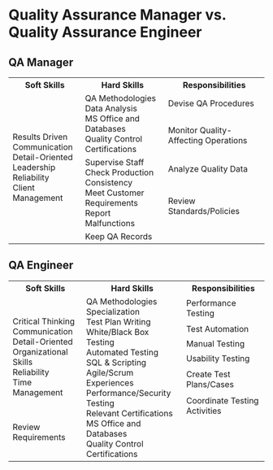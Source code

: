 # Quality Assurance Manager vs. Quality Assurance Engineer

## QA Manager

<table>
  <tr>
    <th>Soft Skills</th>
    <th>Hard Skills</th>
    <th>Responsibilities</th>
  </tr>
  <tr>
    <td rowspan="6">Results Driven<br>Communication<br>Detail-Oriented<br>Leadership<br>Reliability<br>Client Management</td>
    <td rowspan="2">QA Methodologies<br>Data Analysis<br>MS Office and Databases<br>Quality Control Certifications</td>
    <td>Devise QA Procedures</td>
  </tr>
  <tr>
    <td>Monitor Quality-Affecting Operations</td>
  </tr>
  <tr>
    <td rowspan="2">Supervise Staff<br>Check Production Consistency<br>Meet Customer Requirements<br>Report Malfunctions</td>
    <td>Analyze Quality Data</td>
  </tr>
  <tr>
    <td>Review Standards/Policies</td>
  </tr>
  <tr>
    <td>Keep QA Records</td>
    <td>&nbsp;</td>
  </tr>
</table>

## QA Engineer

<table>
  <tr>
    <th>Soft Skills</th>
    <th>Hard Skills</th>
    <th>Responsibilities</th>
  </tr>
  <tr>
    <td rowspan="6">Critical Thinking<br>Communication<br>Detail-Oriented<br>Organizational Skills<br>Reliability<br>Time Management</td>
    <td rowspan="8">QA Methodologies<br>Specialization<br>Test Plan Writing<br>White/Black Box Testing<br>Automated Testing<br>SQL & Scripting<br>Agile/Scrum Experiences<br>Performance/Security Testing<br>Relevant Certifications<br>MS Office and Databases<br>Quality Control Certifications</td>
    <td>Performance Testing</td>
  </tr>
  <tr>
    <td>Test Automation</td>
  </tr>
  <tr>
    <td>Manual Testing</td>
  </tr>
  <tr>
    <td>Usability Testing</td>
  </tr>
  <tr>
    <td>Create Test Plans/Cases</td>
  </tr>
  <tr>
    <td>Coordinate Testing Activities</td>
  </tr>
  <tr>
    <td>Review Requirements</td>
  </tr>
  <tr>
    <td>&nbsp;</td>
  </tr>
</table>
